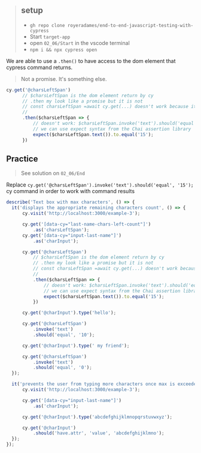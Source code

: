 > ## setup
> - `gh repo clone royeradames/end-to-end-javascript-testing-with-cypress`
> - Start `target-app`
> - open `02_06/Start` in the vscode terminal
> - `npm i && npx cypress open`

We are able to use a `.then()` to have access to the dom element that cypress command returns.

> Not a promise. It's something else.

```ts
cy.get('@charsLeftSpan')
      // $charsLeftSpan is the dom element return by cy
      // .then my look like a promise but it is not
      // const charsLeftSpan =await cy.get(...) doesn't work because its not a real promise
      // 
      .then($charsLeftSpan => {
          // doesn't work: $charsLeftSpan.invoke('text').should('equal', '15');
          // we can use expect syntax from the Chai assertion library
          expect($charsLeftSpan.text()).to.equal('15');
      })
```



## Practice

> See solution on `02_06/End`

Replace `cy.get('@charsLeftSpan').invoke('text').should('equal', '15');` cy command in order to work with command results

```ts
describe('Text box with max characters', () => {
  it('displays the appropriate remaining characters count', () => {
      cy.visit('http://localhost:3000/example-3');

      cy.get('[data-cy="last-name-chars-left-count"]')
          .as('charsLeftSpan');
      cy.get('[data-cy="input-last-name"]')
          .as('charInput');

      cy.get('@charsLeftSpan')
          // $charsLeftSpan is the dom element return by cy
          // .then my look like a promise but it is not
          // const charsLeftSpan =await cy.get(...) doesn't work because its not a real promise
          // 
          .then($charsLeftSpan => {
              // doesn't work: $charsLeftSpan.invoke('text').should('equal', '15');
              // we can use expect syntax from the Chai assertion library
              expect($charsLeftSpan.text()).to.equal('15');
          })

      cy.get('@charInput').type('hello');

      cy.get('@charsLeftSpan')
          .invoke('text')
          .should('equal', '10');

      cy.get('@charInput').type(' my friend');

      cy.get('@charsLeftSpan')
          .invoke('text')
          .should('equal', '0');
  });

  it('prevents the user from typing more characters once max is exceeded', () => {
      cy.visit('http://localhost:3000/example-3');

      cy.get('[data-cy="input-last-name"]')
          .as('charInput');

      cy.get('@charInput').type('abcdefghijklmnopqrstuvwxyz');

      cy.get('@charInput')
          .should('have.attr', 'value', 'abcdefghijklmno');
  });
});
```